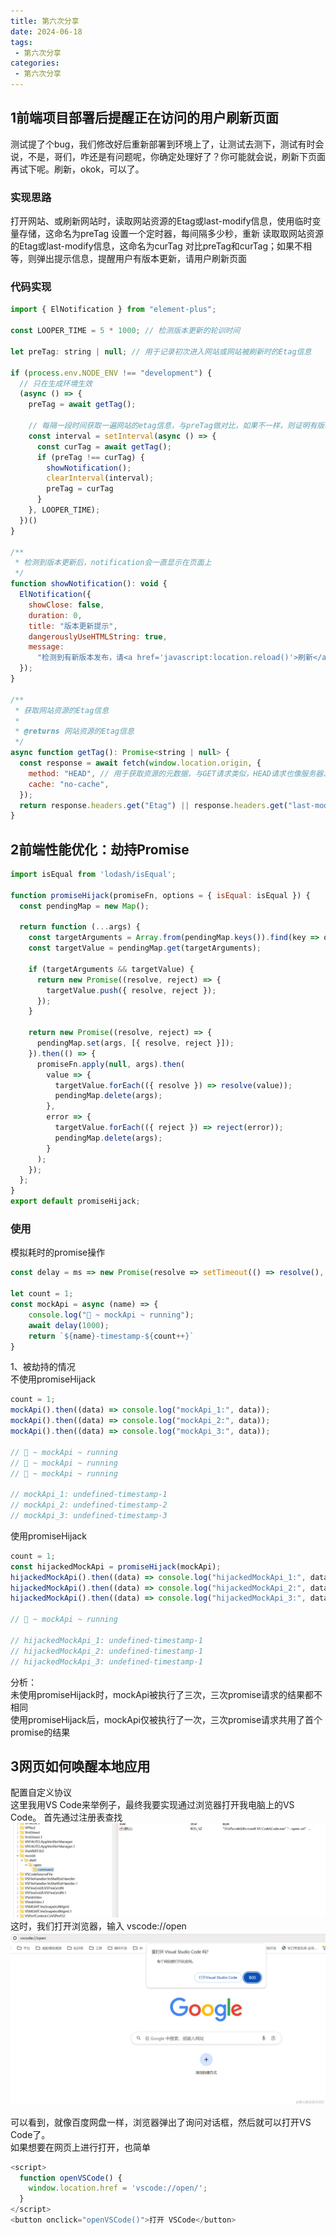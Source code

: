 ```yaml
---
title: 第六次分享
date: 2024-06-18
tags:
 - 第六次分享
categories:
 - 第六次分享
---
```


## 1前端项目部署后提醒正在访问的用户刷新页面
测试提了个bug，我们修改好后重新部署到环境上了，让测试去测下，测试有时会说，不是，哥们，咋还是有问题呢，你确定处理好了？你可能就会说，刷新下页面再试下呢。刷新，okok，可以了。
### 实现思路
打开网站、或刷新网站时，读取网站资源的Etag或last-modify信息，使用临时变量存储，这命名为preTag
设置一个定时器，每间隔多少秒，重新 读取取网站资源的Etag或last-modify信息，这命名为curTag
对比preTag和curTag；如果不相等，则弹出提示信息，提醒用户有版本更新，请用户刷新页面
### 代码实现
```js
import { ElNotification } from "element-plus";

const LOOPER_TIME = 5 * 1000; // 检测版本更新的轮训时间

let preTag: string | null; // 用于记录初次进入网站或网站被刷新时的Etag信息

if (process.env.NODE_ENV !== "development") {
  // 只在生成环境生效
  (async () => {
    preTag = await getTag();

    // 每隔一段时间获取一遍网站的etag信息，与preTag做对比，如果不一样，则证明有版本更新
    const interval = setInterval(async () => {
      const curTag = await getTag();
      if (preTag !== curTag) {
        showNotification();
        clearInterval(interval);
        preTag = curTag
      }
    }, LOOPER_TIME);
  })()
}

/**
 * 检测到版本更新后，notification会一直显示在页面上
 */
function showNotification(): void {
  ElNotification({
    showClose: false,
    duration: 0,
    title: "版本更新提示",
    dangerouslyUseHTMLString: true,
    message:
      "检测到有新版本发布，请<a href='javascript:location.reload()'>刷新</a>页面",
  });
}

/**
 * 获取网站资源的Etag信息
 *
 * @returns 网站资源的Etag信息
 */
async function getTag(): Promise<string | null> {
  const response = await fetch(window.location.origin, {
    method: "HEAD", // 用于获取资源的元数据，与GET请求类似，HEAD请求也像服务器发送请求，但服务器只需要回传资源的头部信息，不需要回传资源的实体主体。
    cache: "no-cache",
  });
  return response.headers.get("Etag") || response.headers.get("last-modified");
}
```

## 2前端性能优化：劫持Promise
```js
import isEqual from 'lodash/isEqual';

function promiseHijack(promiseFn, options = { isEqual: isEqual }) {
  const pendingMap = new Map();

  return function (...args) {
    const targetArguments = Array.from(pendingMap.keys()).find(key => options.isEqual(key, args));
    const targetValue = pendingMap.get(targetArguments);

    if (targetArguments && targetValue) {
      return new Promise((resolve, reject) => {
        targetValue.push({ resolve, reject });
      });
    }

    return new Promise((resolve, reject) => {
      pendingMap.set(args, [{ resolve, reject }]);
    }).then(() => {
      promiseFn.apply(null, args).then(
        value => {
          targetValue.forEach(({ resolve }) => resolve(value));
          pendingMap.delete(args);
        },
        error => {
          targetValue.forEach(({ reject }) => reject(error));
          pendingMap.delete(args);
        }
      );
    });
  };
}
export default promiseHijack;
```
### 使用
模拟耗时的promise操作
```js
const delay = ms => new Promise(resolve => setTimeout(() => resolve(), ms));

let count = 1;
const mockApi = async (name) => {
    console.log("👻 ~ mockApi ~ running");
    await delay(1000);
    return `${name}-timestamp-${count++}`
}
```
1、被劫持的情况  
不使用promiseHijack
```js
count = 1;
mockApi().then((data) => console.log("mockApi_1:", data));
mockApi().then((data) => console.log("mockApi_2:", data));
mockApi().then((data) => console.log("mockApi_3:", data));

// 👻 ~ mockApi ~ running
// 👻 ~ mockApi ~ running
// 👻 ~ mockApi ~ running

// mockApi_1: undefined-timestamp-1
// mockApi_2: undefined-timestamp-2
// mockApi_3: undefined-timestamp-3
```
使用promiseHijack
```js
count = 1;
const hijackedMockApi = promiseHijack(mockApi);
hijackedMockApi().then((data) => console.log("hijackedMockApi_1:", data));
hijackedMockApi().then((data) => console.log("hijackedMockApi_2:", data));
hijackedMockApi().then((data) => console.log("hijackedMockApi_3:", data));

// 👻 ~ mockApi ~ running

// hijackedMockApi_1: undefined-timestamp-1
// hijackedMockApi_2: undefined-timestamp-1
// hijackedMockApi_3: undefined-timestamp-1
```
分析：  
未使用promiseHijack时，mockApi被执行了三次，三次promise请求的结果都不相同  
使用promiseHijack后，mockApi仅被执行了一次，三次promise请求共用了首个promise的结果  

## 3网页如何唤醒本地应用
配置自定义协议  
这里我用VS Code来举例子，最终我要实现通过浏览器打开我电脑上的VS Code。 
首先通过注册表查找
![avatar](../../../.vuepress/public/imgs/share/vscode-demo.png)
这时，我们打开浏览器，输入 vscode://open
![avatar](../../../.vuepress/public/imgs/share/vscode-demo2.png)

可以看到，就像百度网盘一样，浏览器弹出了询问对话框，然后就可以打开VS Code了。  
如果想要在网页上进行打开，也简单
```js
<script>
  function openVSCode() {
    window.location.href = 'vscode://open/';
  }
</script>
<button onclick="openVSCode()">打开 VSCode</button>
```